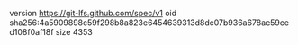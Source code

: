 version https://git-lfs.github.com/spec/v1
oid sha256:4a5909898c59f298b8a823e6454639313d8dc07b936a678ae59ced108f0af18f
size 4353
